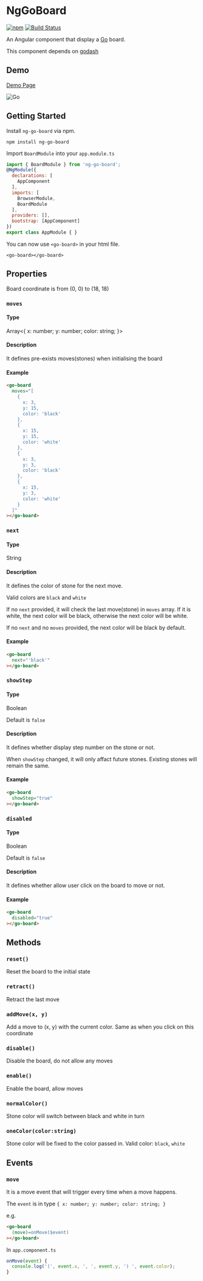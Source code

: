# NgGoBoard
[![npm](https://img.shields.io/npm/v/ng-go-board.svg?color=blue)](https://www.npmjs.com/package/ng-go-board)
[![Build Status](https://travis-ci.org/shawnm0705/ng-go-board.svg?branch=master)](https://travis-ci.org/shawnm0705/ng-go-board)

An Angular component that display a [Go](https://en.wikipedia.org/wiki/Go_%28game%29) board.

This component depends on [godash](https://github.com/duckpunch/godash)

## Demo
[Demo Page](https://shawnm0705.github.io/ng-go-board/)

![Go](https://shawnm0705.github.io/ng-go-board/assets/go.png)

## Getting Started

Install `ng-go-board` via npm.

    npm install ng-go-board

Import `BoardModule` into your `app.module.ts`

```javascript
import { BoardModule } from 'ng-go-board';
@NgModule({
  declarations: [
    AppComponent
  ],
  imports: [
    BrowserModule,
    BoardModule
  ],
  providers: [],
  bootstrap: [AppComponent]
})
export class AppModule { }
```

You can now use `<go-board>` in your html file.

`<go-board></go-board>`

## Properties

Board coordinate is from (0, 0) to (18, 18)
  
### `moves`

#### Type
Array<{ x: number; y: number; color: string; }>

#### Description
It defines pre-exists moves(stones) when initialising the board

#### Example
```html
<go-board
  moves="[
    {
      x: 3,
      y: 15,
      color: 'black'
    },
    {
      x: 15,
      y: 15,
      color: 'white'
    },
    {
      x: 3,
      y: 3,
      color: 'black'
    },
    {
      x: 15,
      y: 3,
      color: 'white'
    }
  ]"
></go-board>
```

### `next`

#### Type
String

#### Description
It defines the color of stone for the next move.

Valid colors are `black` and `white`

If no `next` provided, it will check the last move(stone) in `moves` array. If it is white, the next color will be black, otherwise the next color will be white.

If no `next` and no `moves` provided, the next color will be black by default.

#### Example
```html
<go-board
  next="'black'"
></go-board>
```

### `showStep`

#### Type
Boolean

Default is `false`

#### Description
It defines whether display step number on the stone or not. 

When `showStep` changed, it will only affact future stones. Existing stones will remain the same.

#### Example
```html
<go-board
  showStep="true"
></go-board>
```

### `disabled`

#### Type
Boolean

Default is `false`

#### Description
It defines whether allow user click on the board to move or not. 

#### Example
```html
<go-board
  disabled="true"
></go-board>
```

## Methods

### `reset()`
Reset the board to the initial state

### `retract()`
Retract the last move

### `addMove(x, y)`
Add a move to (x, y) with the current color. Same as when you click on this coordinate

### `disable()`
Disable the board, do not allow any moves

### `enable()`
Enable the board, allow moves

### `normalColor()`
Stone color will switch between black and white in turn

### `oneColor(color:string)`
Stone color will be fixed to the color passed in. Valid color: `black`, `white`


## Events

### `move`
It is a move event that will trigger every time when a move happens. 

The `event` is in type `{ x: number; y: number; color: string; }`

e.g.

```html
<go-board
  (move)=onMove($event)
></go-board>
```
In `app.component.ts`
```javascript
onMove(event) {
  console.log('(', event.x, ', ', event.y, ') ', event.color);
}
```

